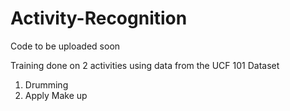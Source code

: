 # Activity-Recognition

Code to be uploaded soon

Training done on 2 activities using data from the  UCF 101 Dataset

1. Drumming
2. Apply Make up

